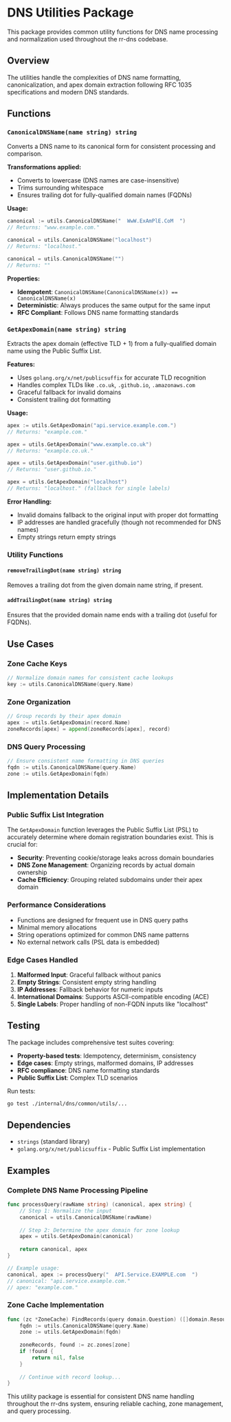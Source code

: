 # DNS Utilities Package

This package provides common utility functions for DNS name processing and normalization used throughout the rr-dns codebase.

## Overview

The utilities handle the complexities of DNS name formatting, canonicalization, and apex domain extraction following RFC 1035 specifications and modern DNS standards.

## Functions

### `CanonicalDNSName(name string) string`

Converts a DNS name to its canonical form for consistent processing and comparison.

**Transformations applied:**
- Converts to lowercase (DNS names are case-insensitive)
- Trims surrounding whitespace
- Ensures trailing dot for fully-qualified domain names (FQDNs)

**Usage:**
```go
canonical := utils.CanonicalDNSName("  WwW.ExAmPlE.CoM  ")
// Returns: "www.example.com."

canonical = utils.CanonicalDNSName("localhost")
// Returns: "localhost."

canonical = utils.CanonicalDNSName("")
// Returns: ""
```

**Properties:**
- **Idempotent**: `CanonicalDNSName(CanonicalDNSName(x)) == CanonicalDNSName(x)`
- **Deterministic**: Always produces the same output for the same input
- **RFC Compliant**: Follows DNS name formatting standards

### `GetApexDomain(name string) string`

Extracts the apex domain (effective TLD + 1) from a fully-qualified domain name using the Public Suffix List.

**Features:**
- Uses `golang.org/x/net/publicsuffix` for accurate TLD recognition
- Handles complex TLDs like `.co.uk`, `.github.io`, `.amazonaws.com`
- Graceful fallback for invalid domains
- Consistent trailing dot formatting

**Usage:**
```go
apex := utils.GetApexDomain("api.service.example.com.")
// Returns: "example.com."

apex = utils.GetApexDomain("www.example.co.uk")
// Returns: "example.co.uk."

apex = utils.GetApexDomain("user.github.io")
// Returns: "user.github.io."

apex = utils.GetApexDomain("localhost")
// Returns: "localhost." (fallback for single labels)
```

**Error Handling:**
- Invalid domains fallback to the original input with proper dot formatting
- IP addresses are handled gracefully (though not recommended for DNS names)
- Empty strings return empty strings

### Utility Functions

#### `removeTrailingDot(name string) string`
Removes a trailing dot from the given domain name string, if present.

#### `addTrailingDot(name string) string`  
Ensures that the provided domain name ends with a trailing dot (useful for FQDNs).

## Use Cases

### Zone Cache Keys
```go
// Normalize domain names for consistent cache lookups
key := utils.CanonicalDNSName(query.Name)
```

### Zone Organization
```go
// Group records by their apex domain
apex := utils.GetApexDomain(record.Name)
zoneRecords[apex] = append(zoneRecords[apex], record)
```

### DNS Query Processing
```go
// Ensure consistent name formatting in DNS queries
fqdn := utils.CanonicalDNSName(query.Name)
zone := utils.GetApexDomain(fqdn)
```

## Implementation Details

### Public Suffix List Integration

The `GetApexDomain` function leverages the Public Suffix List (PSL) to accurately determine where domain registration boundaries exist. This is crucial for:

- **Security**: Preventing cookie/storage leaks across domain boundaries
- **DNS Zone Management**: Organizing records by actual domain ownership
- **Cache Efficiency**: Grouping related subdomains under their apex domain

### Performance Considerations

- Functions are designed for frequent use in DNS query paths
- Minimal memory allocations
- String operations optimized for common DNS name patterns
- No external network calls (PSL data is embedded)

### Edge Cases Handled

1. **Malformed Input**: Graceful fallback without panics
2. **Empty Strings**: Consistent empty string handling
3. **IP Addresses**: Fallback behavior for numeric inputs
4. **International Domains**: Supports ASCII-compatible encoding (ACE)
5. **Single Labels**: Proper handling of non-FQDN inputs like "localhost"

## Testing

The package includes comprehensive test suites covering:

- **Property-based tests**: Idempotency, determinism, consistency
- **Edge cases**: Empty strings, malformed domains, IP addresses
- **RFC compliance**: DNS name formatting standards
- **Public Suffix List**: Complex TLD scenarios

Run tests:
```bash
go test ./internal/dns/common/utils/...
```

## Dependencies

- `strings` (standard library)
- `golang.org/x/net/publicsuffix` - Public Suffix List implementation

## Examples

### Complete DNS Name Processing Pipeline
```go
func processQuery(rawName string) (canonical, apex string) {
    // Step 1: Normalize the input
    canonical = utils.CanonicalDNSName(rawName)
    
    // Step 2: Determine the apex domain for zone lookup
    apex = utils.GetApexDomain(canonical)
    
    return canonical, apex
}

// Example usage:
canonical, apex := processQuery("  API.Service.EXAMPLE.com  ")
// canonical: "api.service.example.com."
// apex: "example.com."
```

### Zone Cache Implementation
```go
func (zc *ZoneCache) FindRecords(query domain.Question) ([]domain.ResourceRecord, bool) {
    fqdn := utils.CanonicalDNSName(query.Name)
    zone := utils.GetApexDomain(fqdn)
    
    zoneRecords, found := zc.zones[zone]
    if !found {
        return nil, false
    }
    
    // Continue with record lookup...
}
```

This utility package is essential for consistent DNS name handling throughout the rr-dns system, ensuring reliable caching, zone management, and query processing.